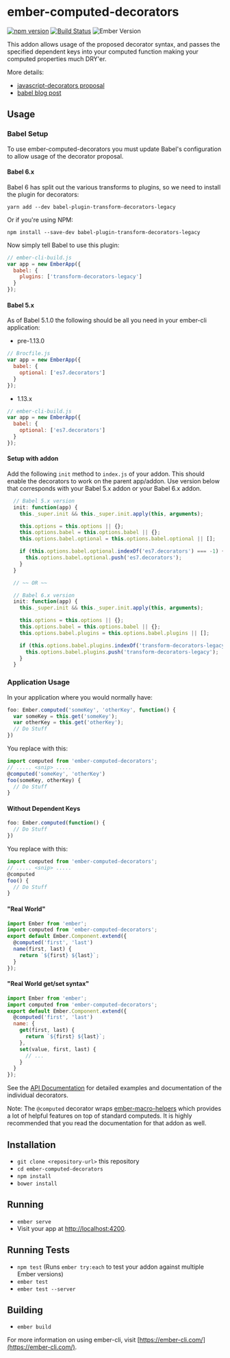 # ember-computed-decorators

[![npm version](https://badge.fury.io/js/ember-computed-decorators.svg)](https://badge.fury.io/js/ember-computed-decorators)
[![Build Status](https://travis-ci.org/rwjblue/ember-computed-decorators.svg?branch=master)](https://travis-ci.org/rwjblue/ember-computed-decorators)
![Ember Version](https://embadge.io/v1/badge.svg?start=2.4.0)

This addon allows usage of the proposed decorator syntax, and passes the specified
dependent keys into your computed function making your computed properties much DRY'er.

More details:

* [javascript-decorators proposal](https://github.com/wycats/javascript-decorators)
* [babel blog post](http://babeljs.io/blog/2015/03/31/5.0.0/#stage-1:-decorators)

## Usage

### Babel Setup

To use ember-computed-decorators you must update Babel's configuration to
allow usage of the decorator proposal.

#### Babel 6.x

Babel 6 has split out the various transforms to plugins, so we need to install the plugin for decorators:

```
yarn add --dev babel-plugin-transform-decorators-legacy
```

Or if you're using NPM:

```
npm install --save-dev babel-plugin-transform-decorators-legacy
```

Now simply tell Babel to use this plugin:

```javascript
// ember-cli-build.js
var app = new EmberApp({
  babel: {
    plugins: ['transform-decorators-legacy']
  }
});
```

#### Babel 5.x

As of Babel 5.1.0 the following should be all you need in your ember-cli application:

* pre-1.13.0
```javascript
// Brocfile.js
var app = new EmberApp({
  babel: {
    optional: ['es7.decorators']
  }
});
```

* 1.13.x
```javascript
// ember-cli-build.js
var app = new EmberApp({
  babel: {
    optional: ['es7.decorators']
  }
});
```

#### Setup with addon

Add the following `init` method to `index.js` of your addon.
This should enable the decorators to work on the parent app/addon. Use version below that corresponds with your Babel 5.x addon or your Babel 6.x addon.

```javascript
  // Babel 5.x version
  init: function(app) {
    this._super.init && this._super.init.apply(this, arguments);

    this.options = this.options || {};
    this.options.babel = this.options.babel || {};
    this.options.babel.optional = this.options.babel.optional || [];

    if (this.options.babel.optional.indexOf('es7.decorators') === -1) {
      this.options.babel.optional.push('es7.decorators');
    }
  }

  // ~~ OR ~~

  // Babel 6.x version
  init: function(app) {
    this._super.init && this._super.init.apply(this, arguments);

    this.options = this.options || {};
    this.options.babel = this.options.babel || {};
    this.options.babel.plugins = this.options.babel.plugins || [];

    if (this.options.babel.plugins.indexOf('transform-decorators-legacy') === -1) {
      this.options.babel.plugins.push('transform-decorators-legacy');
    }
  }
```

### Application Usage

In your application where you would normally have:

```javascript
foo: Ember.computed('someKey', 'otherKey', function() {
  var someKey = this.get('someKey');
  var otherKey = this.get('otherKey');
  // Do Stuff
})
```

You replace with this:

```javascript
import computed from 'ember-computed-decorators';
// ..... <snip> .....
@computed('someKey', 'otherKey')
foo(someKey, otherKey) {
  // Do Stuff
}
```

#### Without Dependent Keys

```javascript
foo: Ember.computed(function() {
  // Do Stuff
})
```
You replace with this:
```javascript
import computed from 'ember-computed-decorators';
// ..... <snip> .....
@computed
foo() {
  // Do Stuff
}
```

#### "Real World"

```javascript
import Ember from 'ember';
import computed from 'ember-computed-decorators';
export default Ember.Component.extend({
  @computed('first', 'last')
  name(first, last) {
    return `${first} ${last}`;
  }
});
```

#### "Real World get/set syntax"

```javascript
import Ember from 'ember';
import computed from 'ember-computed-decorators';
export default Ember.Component.extend({
  @computed('first', 'last')
  name: {
    get(first, last) {
      return `${first} ${last}`;
    },
    set(value, first, last) {
      // ...
    }
  }
});
```

See the [API Documentation](https://rwjblue.github.io/ember-computed-decorators/docs/index.html)
for detailed examples and documentation of the individual decorators.

Note: The `@computed` decorator wraps [ember-macro-helpers](https://github.com/kellyselden/ember-macro-helpers)
which provides a lot of helpful features on top of standard computeds. It is
highly recommended that you read the documentation for that addon as well.

## Installation

* `git clone <repository-url>` this repository
* `cd ember-computed-decorators`
* `npm install`
* `bower install`

## Running

* `ember serve`
* Visit your app at [http://localhost:4200](http://localhost:4200).

## Running Tests

* `npm test` (Runs `ember try:each` to test your addon against multiple Ember versions)
* `ember test`
* `ember test --server`

## Building

* `ember build`

For more information on using ember-cli, visit [https://ember-cli.com/](https://ember-cli.com/).
